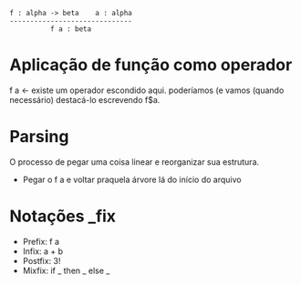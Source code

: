 ````
f : alpha -> beta    a : alpha
------------------------------
          f a : beta
````

# Aplicação de função como operador

f a <- existe um operador escondido aqui. poderíamos (e vamos (quando necessário) destacá-lo escrevendo f$a.

# Parsing

O processo de pegar uma coisa linear e reorganizar sua estrutura.

- Pegar o f a e voltar praquela árvore lá do início do arquivo

# Notações \_fix

- Prefix: f a
- Infix: a + b
- Postfix: 3!
- Mixfix: if \_ then \_ else \_
